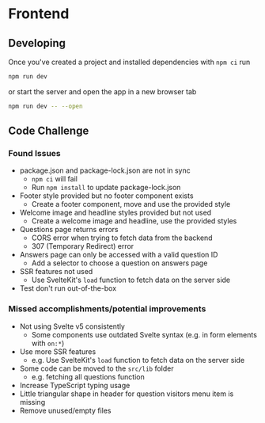 # Frontend

## Developing

Once you've created a project and installed dependencies with `npm ci` run

```bash
npm run dev
```

or start the server and open the app in a new browser tab

```bash
npm run dev -- --open
```

## Code Challenge

### Found Issues

- package.json and package-lock.json are not in sync
  - `npm ci` will fail
  - Run `npm install` to update package-lock.json
- Footer style provided but no footer component exists
  - Create a footer component, move and use the provided style
- Welcome image and headline styles provided but not used
  - Create a welcome image and headline, use the provided styles
- Questions page returns errors
  - CORS error when trying to fetch data from the backend
  - 307 (Temporary Redirect) error
- Answers page can only be accessed with a valid question ID
  - Add a selector to choose a question on answers page
- SSR features not used
  - Use SvelteKit's `load` function to fetch data on the server side
- Test don't run out-of-the-box

### Missed accomplishments/potential improvements

- Not using Svelte v5 consistently
  - Some components use outdated Svelte syntax (e.g. in form elements with `on:*`)
- Use more SSR features
  - e.g. Use SvelteKit's `load` function to fetch data on the server side
- Some code can be moved to the `src/lib` folder
  - e.g. fetching all questions function
- Increase TypeScript typing usage
- Little triangular shape in header for question visitors menu item is missing
- Remove unused/empty files
